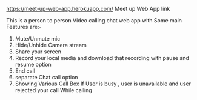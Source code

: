 https://meet-up-web-app.herokuapp.com/
Meet up Web App link

This is a person to person Video calling chat web app with
Some main Features are:-
1) Mute/Unmute mic
2) Hide/Unhide Camera stream
3) Share your screen
4) Record your local media and download that recording with pause and resume option
5) End call 
6) separate Chat call option
7) Showing Various Call Box If User is busy , user is unavailable and user rejected your call While calling

